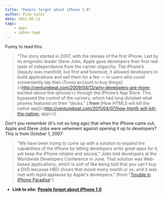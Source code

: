 ```yaml
---
title: "People forgot about iPhone 1.0"
author: Pito Salas
date: 2011-05-12
tags:
    - apps
    - iphon-tage
---
```




Funny to read this:

> "The story started in 2007, with the release of the first iPhone. Led by its
> enigmatic leader Steve Jobs, Apple gave developers their first real taste of
> independence from the carrier oligarchy. The iPhone’s [beauty was manifold,
> but first and foremost, it allowed developers to build applications and sell
> them for a fee — to users who could conveniently tap their iTunes account to
> buy things](<http://venturebeat.com/2009/04/13/why-developers-are-more-
> excited-about-the-iphone/>) through the iPhone’s App Store. This bypassed
> the control of the carriers, which had long dictated what phones featured on
> their “decks.” ( **from** [How HTML5 will kill the native
> app](<http://venturebeat.com/2011/04/07/how-html5-will-kill-the-native-
> app/>))

Don't you remember (it's not so long ago) that when the iPhone came out, Apple
and Steve Jobs were vehement against opening it up to developers? This is from
October 1, 2007:

> "We have been trying to come up with a solution to expand the capabilities
> of the iPhone by letting developers write great apps for it, yet keep the
> iPhone reliable and secure," Jobs told developers at the Worldwide
> Developers Conference in June. That solution was Web-based applications,
> which is sort of like being told that you can't buy a DVD because HBO shows
> that movie every month or so, and it was met with tepid applause by Apple's
> developers." (from "[Trouble in iPhone
> Paradise](<http://news.cnet.com/8301-13579_3-9788616-37.html?tag=mncol;txt>)")


* **Link to site:** **[People forgot about iPhone 1.0](None)**
